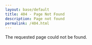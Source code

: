 ```yaml
---
layout: base/default
title: 404 - Page Not Found
description: Page not found
permalink: /404.html
---
```


The requested page could not be found.
